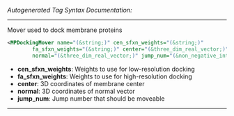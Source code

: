 <!-- THIS IS AN AUTOGENERATED FILE: Don't edit it directly, instead change the schema definition in the code itself. -->

_Autogenerated Tag Syntax Documentation:_

---
Mover used to dock membrane proteins

```xml
<MPDockingMover name="(&string;)" cen_sfxn_weights="(&string;)"
        fa_sfxn_weights="(&string;)" center="(&three_dim_real_vector;)"
        normal="(&three_dim_real_vector;)" jump_num="(&non_negative_integer;)" />
```

-   **cen_sfxn_weights**: Weights to use for low-resolution docking
-   **fa_sfxn_weights**: Weights to use for high-resolution docking
-   **center**: 3D coordinates of membrane center
-   **normal**: 3D coordinates of normal vector
-   **jump_num**: Jump number that should be moveable

---
